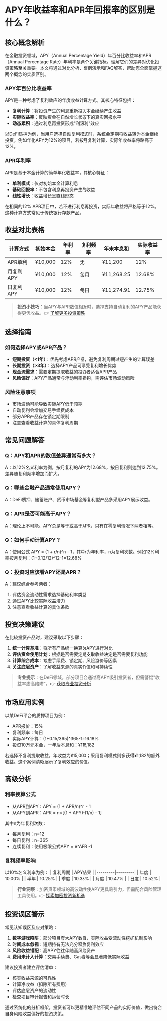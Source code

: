 # APY年收益率和APR年回报率的区别是什么？

## 核心概念解析

在金融投资领域，APY（Annual Percentage Yield）年百分比收益率和APR（Annual Percentage Rate）年利率是两个关键指标。理解它们的差异对优化投资策略至关重要。本文将通过对比分析、案例演示和FAQ解答，帮助您全面掌握这两个概念的实质区别。

### APY年百分比收益率
APY是一种考虑了复利效应的年度收益计算方式。其核心特征包括：
- **复利计算**：将投资产生的利息重新投入本金继续产生收益
- **实际收益率**：反映资金在自然增长状态下的真实回报水平
- **动态累积**：通过利息再投资形成"利滚利"效应

以DeFi质押为例，当用户选择自动复利模式时，系统会定期将收益转为本金继续投资。例如年化APY为12%的项目，若按月复利计算，实际年收益率将略高于12%。

### APR年利率
APR是基于本金计算的简单年化收益率，其核心特征：
- **单利模式**：仅对初始本金计算利息
- **基础回报率**：不包含利息再投资产生的收益
- **线性增长**：收益增长呈直线形态

在相同的12% APR项目中，若不进行利息再投资，实际年收益将严格等于12%。这种计算方式常见于传统银行存款产品。

## 收益对比表格

| 计算方式 | 初始本金 | 年利率 | 复利频率 | 年末本息和 | 实际收益率 |
|---------|---------|-------|----------|------------|------------|
| APR单利 | ¥10,000 | 12%   | 无       | ¥11,200    | 12%        |
| 月复利APY| ¥10,000 | 12%   | 每月     | ¥11,268.25 | 12.68%     |
| 日复利APY| ¥10,000 | 12%   | 每日     | ¥11,274.91 | 12.75%     |

> **投资小技巧**：当APY与APR数值相近时，选择支持自动复利的APY产品能获得更优收益。👉 [了解更多投资策略](https://bit.ly/okx_welcome)

## 选择指南

### 如何选择APY或APR产品？
- **短期投资（<1年）**：优先考虑APR产品，避免复利周期过短产生的计算误差
- **长期投资（>3年）**：选择APY产品可享受复利增长优势
- **现金流需求**：需要定期提取收益的投资者适合APR产品
- **风险偏好**：APY产品通常与浮动利率挂钩，需评估市场波动风险

### 风险注意事项
- 市场波动可能导致实际APY低于预期
- 自动复利会增加交易手续费成本
- 部分APR产品存在锁定期限制
- 注意查看收益计算的具体复利周期

## 常见问题解答

### Q：APY和APR的数值差异通常有多大？
A：以12%名义利率为例，按月复利的APY为12.68%，按日复利则达到12.75%。差异随复利频率增加而扩大。

### Q：哪些金融产品通常使用APY？
A：DeFi质押、储蓄账户、货币市场基金等复利型产品多采用APY展示收益。

### Q：APR是否可能高于APY？
A：理论上不可能。APY总是等于或高于APR，只有在零复利情况下两者相等。

### Q：如何手动计算APY？
A：使用公式 APY = (1 + r/n)^n - 1，其中r为年利率，n为复利次数。例如12%利率按月复利：(1+0.12/12)^12-1=12.68%

### Q：投资时应该看APY还是APR？
A：建议综合参考两者：
1. 评估资金流动性需求选择基础利率类型
2. 通过APY比较实际收益潜力
3. 注意查看收益计算的具体条款

## 投资决策建议

在比较投资产品时，建议采取以下步骤：
1. **统一计算基准**：将所有产品统一换算为APY进行对比
2. **评估资金使用计划**：根据是否需要定期支取收益决定是否需要复利功能
3. **计算综合成本**：考虑手续费、锁定期、风险溢价等因素
4. **关注底层资产**：了解收益来源的真实价值和可持续性

> **专业提示**：在DeFi领域，部分项目会通过高APY吸引投资者，但需警惕"收益率虚高陷阱"。👉 [获取专业投资分析](https://bit.ly/okx_welcome)

## 市场应用实例

以某DeFi平台的质押项目为例：
- APR报价：15%
- 复利频率：每日
- 实际APY计算：(1+0.15/365)^365-1≈16.18%
- 投资10万元本金，一年后本息和：¥116,182

若选择不复利提取收益，年收益为¥15,000；采用复利模式则多获得¥1,182的额外收益。这个案例清晰展示了复利效应的价值。

## 高级分析

### 利率换算公式
- 从APR到APY：APY = (1 + APR/n)^n - 1
- 从APY到APR：APR = n×[(1 + APY)^(1/n) - 1]

其中n为年复利次数：
- 每月复利：n=12
- 每日复利：n=365
- 连续复利：使用极限公式APY = e^APR -1

### 复利频率影响
以10%名义利率为例：
| 复利周期 | APY结果 |
|---------|---------|
| 年度    | 10.00%  |
| 半年    | 10.25%  |
| 季度    | 10.38%  |
| 月度    | 10.47%  |
| 日度    | 10.52%  |

> **行业洞察**：加密货币领域的高波动性使APY更具吸引力，但需配合风险管理工具使用。👉 [探索加密投资新机遇](https://bit.ly/okx_welcome)

## 投资误区警示

常见认知误区及应对策略：
1. **数字游戏陷阱**：部分项目夸大APY数值，实际收益受流动性挖矿机制影响
2. **时间成本忽视**：短期持有无法充分释放复利效应
3. **风险收益错配**：高APY往往伴随高风险资产
4. **费用未计入计算**：交易手续费、Gas费等会显著降低实际收益

建议投资者建立评估清单：
- 核实收益来源的可靠性
- 计算净收益（扣除所有费用）
- 评估底层资产的流动性
- 检查项目审计报告和运营时长

通过系统化的分析框架，投资者可以更精准地评估不同产品的实际价值，做出符合自身风险收益偏好的投资决策。